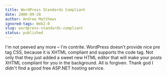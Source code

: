 ```yaml
---
title: WordPress Standards Compliant
date: 2006-09-28
author: Andrew Matthews
ignored-tags: Web2.0
slug: wordpress-standards-compliant
status: published
---
```


I'm not peeved any more – I'm contrite. WordPress doesn't provide nice pre tag CSS, because it is XHTML compliant and supports the code tag. Not only that they just added a sweet new HTML editor that will make your posts XHTML compliant for you in the background. All is forgiven. Thank god I didn't find a good free ASP.NET hosting service.
